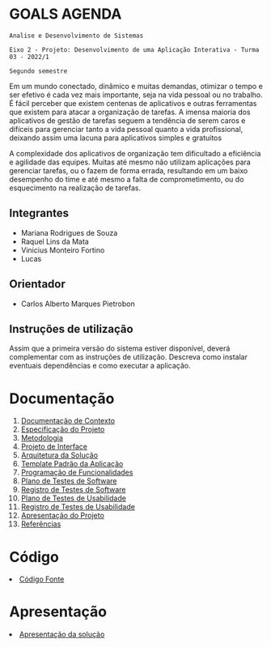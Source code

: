 # GOALS AGENDA

`Analise e Desenvolvimento de Sistemas`

`Eixo 2 - Projeto: Desenvolvimento de uma Aplicação Interativa - Turma 03 - 2022/1`

`Segundo semestre`

Em um mundo conectado, dinâmico e muitas demandas, otimizar o tempo e ser efetivo é cada vez mais importante, seja na vida pessoal ou no trabalho. É fácil perceber que existem centenas de aplicativos e outras ferramentas que existem para atacar a organização de tarefas. 
A imensa maioria dos aplicativos de gestão de tarefas seguem a tendência de serem caros e difíceis para gerenciar tanto a vida pessoal quanto a vida profissional, deixando assim uma lacuna para aplicativos simples e gratuitos

A complexidade dos aplicativos de organização tem dificultado a eficiência e agilidade das equipes. Muitas até mesmo não utilizam aplicações para gerenciar tarefas, ou o fazem de forma errada, resultando em um baixo desempenho do time e até mesmo a falta de comprometimento, ou do esquecimento na realização de tarefas. 

## Integrantes

* Mariana Rodrigues de Souza
* Raquel Lins da Mata
* Vinicius Monteiro Fortino
* Lucas

## Orientador

* Carlos Alberto Marques Pietrobon

## Instruções de utilização

Assim que a primeira versão do sistema estiver disponível, deverá complementar com as instruções de utilização. Descreva como instalar eventuais dependências e como executar a aplicação.

# Documentação

<ol>
<li><a href="docs/01-Documentação de Contexto.md"> Documentação de Contexto</a></li>
<li><a href="docs/02-Especificação do Projeto.md"> Especificação do Projeto</a></li>
<li><a href="docs/03-Metodologia.md"> Metodologia</a></li>
<li><a href="docs/04-Projeto de Interface.md"> Projeto de Interface</a></li>
<li><a href="docs/05-Arquitetura da Solução.md"> Arquitetura da Solução</a></li>
<li><a href="docs/06-Template Padrão da Aplicação.md"> Template Padrão da Aplicação</a></li>
<li><a href="docs/07-Programação de Funcionalidades.md"> Programação de Funcionalidades</a></li>
<li><a href="docs/08-Plano de Testes de Software.md"> Plano de Testes de Software</a></li>
<li><a href="docs/09-Registro de Testes de Software.md"> Registro de Testes de Software</a></li>
<li><a href="docs/10-Plano de Testes de Usabilidade.md"> Plano de Testes de Usabilidade</a></li>
<li><a href="docs/11-Registro de Testes de Usabilidade.md"> Registro de Testes de Usabilidade</a></li>
<li><a href="docs/12-Apresentação do Projeto.md"> Apresentação do Projeto</a></li>
<li><a href="docs/13-Referências.md"> Referências</a></li>
</ol>

# Código

<li><a href="src/README.md"> Código Fonte</a></li>

# Apresentação

<li><a href="presentation/README.md"> Apresentação da solução</a></li>
